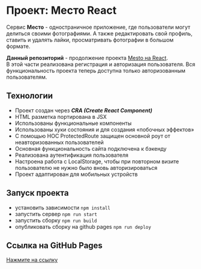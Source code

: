 # Проект: Место React

Сервис **Место** - одностраничное приложение, где пользователи могут делиться своими фотографиями. А также редактировать свой профиль, ставить и удалять лайки, просматривать фотографии в большом формате.


**Данный репозиторий** - продолжение проекта [Mesto на React](https://github.com/SvetAlexa/mesto-react "https://github.com/SvetAlexa/mesto-react"). <br> 
В этой части реализована регистрация и авторизация пользователя. Вся функциональность проекта теперь доступна только авторизованным пользователям.


## Технологии

* Проект создан через ***CRA (Create React Component)***
* HTML разметка портирована в JSX
* Использованы функциональные компоненты
* Использованы хуки состояния и для создания «побочных эффектов»
* С помощью HOC ProtectedRoute защищен основной роут от неавторизованных пользователей
* Основная функциональность сайта подключена к бэкенду
* Реализована аутентификация пользователя
* Настроена работа с LocalStorage, чтобы при повторном визите пользователю не нужно было вновь авторизироваться
* Проект адаптирован для мобильных устройств

## Запуск проекта
* установить зависимости ```npm install```
* запустить сервер ```npm run start```
* запустить сборку ```npm run build```
* опубликовать сборку на github pages ```npm run deploy```

## Ссылка на GitHub Pages

[Нажмите на ссылку](https://svetalexa.github.io/react-mesto-auth "https://svetalexa.github.io/react-mesto-auth")
